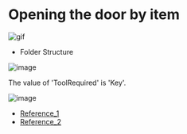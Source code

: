 # Opening the door by item

![gif](https://user-images.githubusercontent.com/74031620/234018845-bde727a4-da63-42c5-8b14-e952be09f994.gif)

- Folder Structure

![image](https://user-images.githubusercontent.com/74031620/234018957-01bf3f1c-d06b-4d4d-a3ab-6700bcceefa5.png)

The value of 'ToolRequired' is 'Key'.

![image](https://user-images.githubusercontent.com/74031620/234019089-6a80feec-6ce7-4eef-acb5-16e80e4fc25f.png)


- [Reference_1](https://www.youtube.com/watch?v=L7NeduzN7hc)
- [Reference_2](https://www.youtube.com/watch?v=4-jky0t9HAQ)